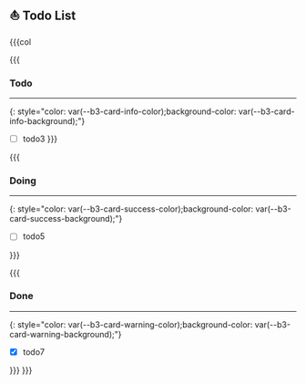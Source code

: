 
## ⛵️ Todo List

{{{col

{{{

### Todo
---
{: style="color: var(--b3-card-info-color);background-color: var(--b3-card-info-background);"}
- [ ] todo3
}}}

{{{
### Doing
---
{: style="color: var(--b3-card-success-color);background-color: var(--b3-card-success-background);"}
- [ ] todo5

}}}

{{{
### Done 
---
{: style="color: var(--b3-card-warning-color);background-color: var(--b3-card-warning-background);"}
- [x] todo7

}}}
}}}
